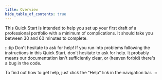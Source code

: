```yaml
---
title: Overview
hide_table_of_contents: true
---
```


This Quick Start is intended to help you set up your first draft of a professional portfolio with a minimum of complications. It should take you between 30 and 60 minutes to complete. 

:::tip Don't hesitate to ask for help!
If you run into problems following the instructions in this Quick Start, don't hesitate to ask for help. It probably means our documentation isn't sufficiently clear, or (heaven forbid) there's a bug in the code.

To find out how to get help, just click the "Help" link in the navigation bar.
:::
